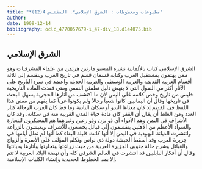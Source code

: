 ```yaml
---
title: "*مطبوعات ومخطوطات : الشرق الإسلامي*. المقتبس 4(12)"
author: 
date: 1909-12-14
bibliography: oclc_4770057679-i_47-div_18.d1e4075.bib
---
```




##  الشرق الإسلامي 


 الشرق الإسلامي  كتاب بالألمانية نشره  المسيو  مارتين  هرتمن  من علماء المشرقيات وهو ممن يهتمون بمستقبل العرب وكتابه قسمان قسم في تاريخ العرب وينقسم إلى  ثلاثة  أقسام العربية القديمة والعربية الوسطى والعربية الحديثة واعتمد في سرد التاريخ على الآثار أكثر من النقول التي لا ينهض دليل تطمئن النفس ومتى فقدت المادة التاريخية فليس من تاريخ وخص كلامه عَلَى اليمن لأن ما اكتشف من آثارها الحجرية يسهل البحث في تاريخها وقال أن اليمانيين كانوا شعباً رحالاً ولم يكونوا عرباً كما يفهم من معنى هذا اللفظ في القديم إذ كان معناها البدو أو سكان البادية وما قط كان العرب الرحالة كثار العدد ومن الغلط أن يقال أن القفر كان مادة حياة المدن القريبة منه في سكانه. وقد كان الأشراف في اليمن وهم الأذواء أي ذو يزن وذو رعين وغيرهما هم المحتكرون للتجارة والسواد الأعظم من الأهلين ينقسمون إلى قبائل يخضعون للأشراف ويعيشون بالزراعة وانتشرت الديانة اليهودية في اليمن إلا أنها كانت قليلة البقاء كما أنها لم تطل أيامها في جزيرة العرب وقد أسقط الحبشة دولة ذي نواس وتكلم المؤَلف عَلَى الأسرة والزواج والقبائل وشرح حالة جنوبي الجزيرة العربية من حيث زراعتها وتجارتها وآثارها وديانتها وقال أن أفكار البابليين قد انتشرت   في العالم الشرقي كله وأن نهضة البلاد العربية لا تتم إلا بمد الخطوط الحديدية وإنشاء الكليات الإسلامية. 
